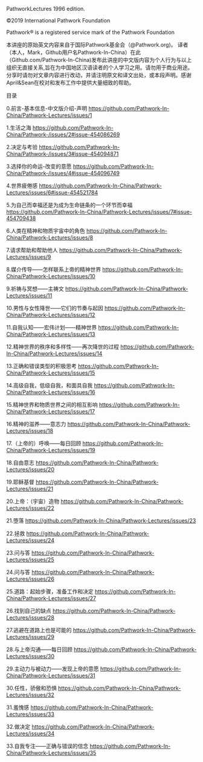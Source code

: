 PathworkLectures 1996 edition.

©2019 International Pathwork Foundation 

Pathwork® is a registered service mark of the Pathwork Foundation

本讲座的原始英文内容来自于国际Pathwork基金会（@Pathwork.org)。 译者（本人，Mark，Github用户名Pathwork-In-China）在此（Github.com/Pathwork-In-China)发布此讲座的中文版内容为个人行为与以上组织无直接关系,旨在为中国地区汉语读者的个人学习之用。请勿用于商业用途。分享时请勿对文章内容进行改动，并​请注明原文和译文出处，或本段声明。感谢April&Sean在校对和发布工作中提供大量细致的帮助。

目录

0.前言-基本信息-中文版介绍-声明 https://github.com/Pathwork-In-China/Pathwork-Lectures/issues/1

1.生活之海 https://github.com/Pathwork-In-China/Pathwork-/issues/2#issue-454086269

2.决定与考验 https://github.com/Pathwork-In-China/Pathwork-/issues/3#issue-454094871

3.选择你的命运-改变的意愿 https://github.com/Pathwork-In-China/Pathwork-/issues/4#issue-454096749

4.世界疲倦感 https://github.com/Pathwork-In-China/Pathwork-Lectures/issues/6#issue-454521784

5.为自己而幸福还是为成为生命链条的一个环节而幸福 https://github.com/Pathwork-In-China/Pathwork-Lectures/issues/7#issue-454709438

6.人类在精神和物质宇宙中的角色 https://github.com/Pathwork-In-China/Pathwork-Lectures/issues/8

7.请求帮助和帮助他人 https://github.com/Pathwork-In-China/Pathwork-Lectures/issues/9

8.媒介传导——怎样联系上帝的精神世界 https://github.com/Pathwork-In-China/Pathwork-Lectures/issues/10

9.祈祷与冥想——主祷文 https://github.com/Pathwork-In-China/Pathwork-Lectures/issues/11

10.男性与女性降世——它们的节奏与起因 https://github.com/Pathwork-In-China/Pathwork-Lectures/issues/12

11.自我认知——宏伟计划——精神世界 https://github.com/Pathwork-In-China/Pathwork-Lectures/issues/13

12.精神世界的秩序和多样性——再次降世的过程 https://github.com/Pathwork-In-China/Pathwork-Lectures/issues/14

13.正确和错误类型的积极思考 https://github.com/Pathwork-In-China/Pathwork-Lectures/issues/15

14.高级自我，低级自我，和面具自我 https://github.com/Pathwork-In-China/Pathwork-Lectures/issues/16

15.精神世界和物质世界之间的相互影响 https://github.com/Pathwork-In-China/Pathwork-Lectures/issues/17

16.精神的滋养——意志力 https://github.com/Pathwork-In-China/Pathwork-Lectures/issues/18

17.（上帝的）呼唤——每日回顾 https://github.com/Pathwork-In-China/Pathwork-Lectures/issues/19

18.自由意志 https://github.com/Pathwork-In-China/Pathwork-Lectures/issues/20

19.耶稣基督 https://github.com/Pathwork-In-China/Pathwork-Lectures/issues/21

20.上帝：（宇宙）造物 https://github.com/Pathwork-In-China/Pathwork-Lectures/issues/22

21.堕落 https://github.com/Pathwork-In-China/Pathwork-Lectures/issues/23

22.拯救 https://github.com/Pathwork-In-China/Pathwork-Lectures/issues/24

23.问与答 https://github.com/Pathwork-In-China/Pathwork-Lectures/issues/25

24.问与答 https://github.com/Pathwork-In-China/Pathwork-Lectures/issues/26

25.道路：起始步骤，准备工作和决定 https://github.com/Pathwork-In-China/Pathwork-Lectures/issues/27

26.找到自己的缺点 https://github.com/Pathwork-In-China/Pathwork-Lectures/issues/28

27.逃避在道路上也是可能的 https://github.com/Pathwork-In-China/Pathwork-Lectures/issues/29

28.与上帝沟通——每日回顾 https://github.com/Pathwork-In-China/Pathwork-Lectures/issues/30

29.主动力与被动力——发现上帝的意愿 https://github.com/Pathwork-In-China/Pathwork-Lectures/issues/31

30.任性，骄傲和恐惧 https://github.com/Pathwork-In-China/Pathwork-Lectures/issues/32

31.羞愧感 https://github.com/Pathwork-In-China/Pathwork-Lectures/issues/33

32.做决定 https://github.com/Pathwork-In-China/Pathwork-Lectures/issues/34

33.自我专注——正确与错误的信念 https://github.com/Pathwork-In-China/Pathwork-Lectures/issues/35
